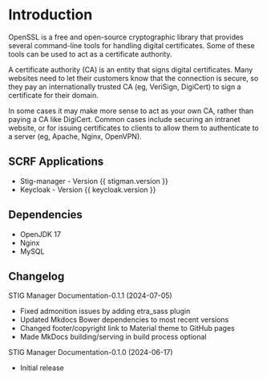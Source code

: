 
# Introduction

OpenSSL is a free and open-source cryptographic library that provides several command-line tools for handling digital certificates. 
Some of these tools can be used to act as a certificate authority.

A certificate authority (CA) is an entity that signs digital certificates. 
Many websites need to let their customers know that the connection is secure, so they pay an internationally 
trusted CA (eg, VeriSign, DigiCert) to sign a certificate for their domain.

In some cases it may make more sense to act as your own CA, rather than paying a CA like DigiCert. 
Common cases include securing an intranet website, or for issuing certificates to clients to allow 
them to authenticate to a server (eg, Apache, Nginx, OpenVPN).



## SCRF Applications
* Stig-manager - Version {{ stigman.version }}
* Keycloak     - Version {{ keycloak.version }}

## Dependencies
* OpenJDK 17
* Nginx
* MySQL

## Changelog
STIG Manager Documentation-0.1.1 (2024-07-05)

* Fixed admonition issues by adding etra_sass plugin
* Updated Mkdocs Bower dependencies to most recent versions
* Changed footer/copyright link to Material theme to GitHub pages
* Made MkDocs building/serving in build process optional

STIG Manager Documentation-0.1.0 (2024-06-17)

* Initial release
